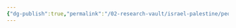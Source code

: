 ```yaml
---
{"dg-publish":true,"permalink":"/02-research-vault/israel-palestine/people/george-habash/","created":"2025-08-22T20:59:12.417-04:00","updated":"2025-08-22T21:00:02.048-04:00"}
---
```


